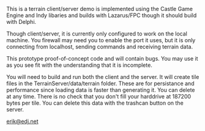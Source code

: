 This is a terrain client/server demo is implemented using the
Castle Game Engine and Indy libaries and builds with Lazarus/FPC though it
should build with Delphi.

Though client/server, it is currently only configured to work on the local
machine.  You firewall may need you to enable the port it uses, but it is only
connecting from localhost, sending commands and receiving terrain data.

This prototype proof-of-concept code and will contain bugs.  You may use it
as you see fit with the understanding that it is incomplete.

You will need to build and run both the client and the server. It will create
tile files in the TerrainServer/data/terrain folder.  These are for persistance
and performance since loading data is faster than generating it.  You can delete
at any time.  There is no check that you don't fill your harddrive at 187200
bytes per tile. You can delete this data with the trashcan button on the server.


erik@edj.net




